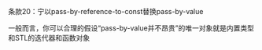 条款20：宁以pass-by-reference-to-const替换pass-by-value

一般而言，你可以合理的假设“pass-by-value并不昂贵”的唯一对象就是内置类型和STL的迭代器和函数对象